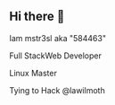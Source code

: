 ## Hi there 👋

Iam mstr3sl aka "584463"

Full StackWeb Developer 

Linux Master

Tying to Hack @lawilmoth

